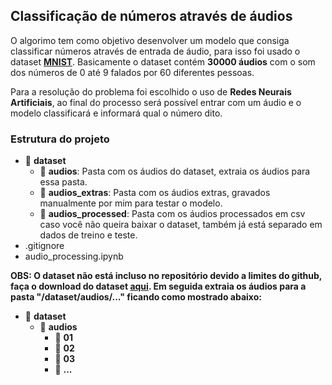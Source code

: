 ## Classificação de números através de áudios

O algorimo tem como objetivo desenvolver um modelo que consiga classificar números através de entrada de áudio, para isso foi usado o dataset [**MNIST**](https://www.kaggle.com/datasets/sripaadsrinivasan/audio-mnist). Basicamente o dataset contém **30000 áudios** com o som dos números de 0 até 9 falados por 60 diferentes pessoas.

Para a resolução do problema foi escolhido o uso de **Redes Neurais Artificiais**, ao final do processo será possível entrar com um áudio e o modelo classificará e informará qual o número dito.

### Estrutura do projeto

<ul>
  <li>📂 <strong>dataset</strong>
    <ul>
      <li>📂 <strong>audios</strong>: Pasta com os áudios do dataset, extraia os áudios para essa pasta.</li>
      <li>📂 <strong>audios_extras</strong>: Pasta com os áudios extras, gravados manualmente por mim para testar o modelo.</li>
      <li>📂 <strong>audios_processed</strong>: Pasta com os áudios processados em csv caso você não queira baixar o dataset, também já está separado em dados de treino e teste.</li>
    </ul>
  </li>
  <li>.gitignore</li>
  <li>audio_processing.ipynb</li>
</ul>

**OBS: O dataset não está incluso no repositório devido a limites do github, faça o download do dataset [**aqui**](https://www.kaggle.com/datasets/sripaadsrinivasan/audio-mnist). Em seguida extraia os áudios para a pasta "/dataset/audios/..." ficando como mostrado abaixo:**

<ul>
  <li>📂 <strong>dataset</strong>
    <ul>
      <li>📂 <strong>audios</strong>
      <ul>
        <li>📂 <strong>01</strong></li>
        <li>📂 <strong>02</strong></li>
        <li>📂 <strong>03</strong></li>
        <li>📂 <strong>...</strong></li>
      </ul>
    </li>
    </ul>
  </li>
</ul>

